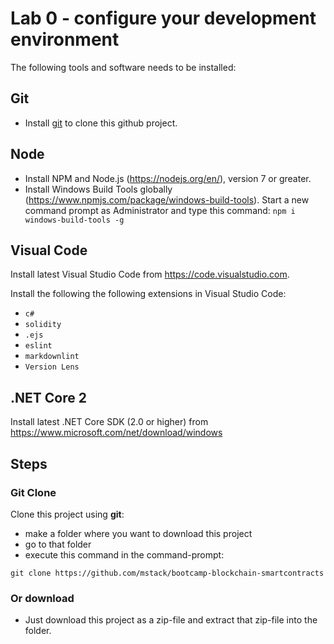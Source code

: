 # Lab 0 - configure your development environment

The following tools and software needs to be installed:

## Git

- Install [git](https://git-scm.com/) to clone this github project.

## Node

- Install NPM and Node.js (<https://nodejs.org/en/>), version 7 or greater.
- Install Windows Build Tools globally (<https://www.npmjs.com/package/windows-build-tools>). Start a new command prompt as Administrator and type this command: `npm i windows-build-tools -g`

## Visual Code

Install latest Visual Studio Code from <https://code.visualstudio.com>.

Install the following the following extensions in Visual Studio Code:

- `c#`
- `solidity`
- `.ejs`
- `eslint`
- `markdownlint`
- `Version Lens`

## .NET Core 2

Install latest .NET Core SDK (2.0 or higher) from <https://www.microsoft.com/net/download/windows>

## Steps

### Git Clone

Clone this project using **git**:

- make a folder where you want to download this project
- go to that folder
- execute this command in the command-prompt:

``` x
git clone https://github.com/mstack/bootcamp-blockchain-smartcontracts
```

### Or download

- Just download this project as a zip-file and extract that zip-file into the folder.